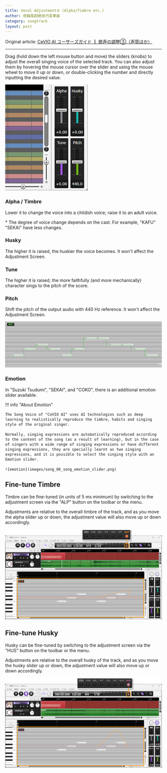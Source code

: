 ```yaml
---
title: Vocal Adjustment③ (Alpha/Timbre etc.)
author: 夜輪風超絶技巧変奏曲
category: songtrack
layout: post
---
```

Original article: [CeVIO AI ユーザーズガイド ┃ 歌声の調整③（声質ほか）](https://cevio.jp/guide/cevio_ai/songtrack/song_06/)

---

Drag (hold down the left mouse button and move) the sliders (knobs) to adjust the overall singing voice of the selected track. You can also adjust them by hovering the mouse cursor over the slider and using the mouse wheel to move it up or down, or double-clicking the number and directly inputting the desired value.

![alpha](images/song_06_V8.5_new3slider2.png)

### Alpha / Timbre

Lower it to change the voice into a childish voice; raise it to an adult voice.

\* The degree of voice change depends on the cast. For example, "KAFU" "SEKAI" have less changes.

### Husky

The higher it is raised, the huskier the voice becomes. It won't affect the Adjustment Screen.

### Tune

The higher it is raised, the more faithfully (and more mechanically) character sings to the pitch of the score.

### Pitch

Shift the pitch of the output audio with 440 Hz reference. It won't affect the Adjustment Screen.

![pitch](images/song_06_1.png)

### Emotion

In "Suzuki Tsudumi", "SEKAI", and "COKO", there is an additional emotion slider available.

!!! info "About Emotion"

    The Song Voice of "CeVIO AI" uses AI technologies such as deep learning to realistically reproduce the timbre, habits and singing style of the original singer.

    Normally, singing expressions are automatically reproduced according to the content of the song (as a result of learning), but in the case of singers with a wide range of singing expressions or have different singing expressions, they are specially learnt as two singing expressions, and it is possible to select the singing style with an Emotion slider.

    ![emotion](images/song_06_song_emotion_slider.png)

## Fine-tune Timbre

Timbre can be fine-tuned (in units of 5 ms minimum) by switching to the adjustment screen via the "ALP" button on the toolbar or the menu.

Adjustments are relative to the overall timbre of the track, and as you move the alpha slider up or down, the adjustment value will also move up or down accordingly.

![fine-tune alpha](images/song_06_2.png)

## Fine-tune Husky

Husky can be fine-tuned by switching to the adjustment screen via the "HUS" button on the toolbar or the menu.

Adjustments are relative to the overall husky of the track, and as you move the husky slider up or down, the adjustment value will also move up or down accordingly.

![fine-tune husky](images/song_06_3.png)
